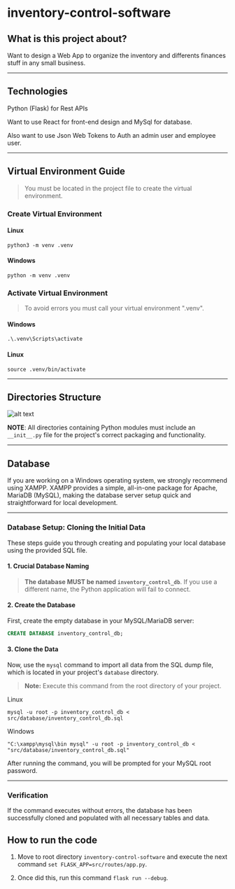 # inventory-control-software

## What is this project about?

Want to design a Web App to organize the inventory and differents finances stuff in any small business. 

---

## Technologies

Python (Flask) for Rest APIs 

Want to use React for front-end design and MySql for database.

Also want to use Json Web Tokens to Auth an admin user and employee user.

---

## Virtual Environment Guide 

> You must be located in the project file to create the virtual environment.

### Create Virtual Environment 

#### Linux

```python3 -m venv .venv```

#### Windows

```python -m venv .venv```

### Activate Virtual Environment 

> To avoid errors you must call your virtual environment ".venv".

#### Windows
```.\.venv\Scripts\activate```

#### Linux 
```source .venv/bin/activate```

---

## Directories Structure 

![alt text](image.png)

**NOTE**: All directories containing Python modules must include an ```__init__.py``` file for the project's correct packaging and functionality.

---

## Database

If you are working on a Windows operating system, we strongly recommend using XAMPP. XAMPP provides a simple, all-in-one package for Apache, MariaDB (MySQL), making the database server setup quick and straightforward for local development. 

-----

### Database Setup: Cloning the Initial Data

These steps guide you through creating and populating your local database using the provided SQL file.

#### 1\. Crucial Database Naming

> **The database MUST be named `inventory_control_db`**. If you use a different name, the Python application will fail to connect.

#### 2\. Create the Database

First, create the empty database in your MySQL/MariaDB server:

```sql
CREATE DATABASE inventory_control_db;
```

#### 3\. Clone the Data

Now, use the `mysql` command to import all data from the SQL dump file, which is located in your project's `database` directory.

> **Note:** Execute this command from the root directory of your project.

Linux
```
mysql -u root -p inventory_control_db < src/database/inventory_control_db.sql
```

Windows
```
"C:\xampp\mysql\bin mysql" -u root -p inventory_control_db < "src/database/inventory_control_db.sql"
```

After running the command, you will be prompted for your MySQL root password.

-----

### Verification

If the command executes without errors, the database has been successfully cloned and populated with all necessary tables and data. 

## How to run the code

1. Move to root directory ```inventory-control-software``` and execute the next command ```set FLASK_APP=src/routes/app.py```. 

2. Once did this, run this command ```flask run --debug```.



